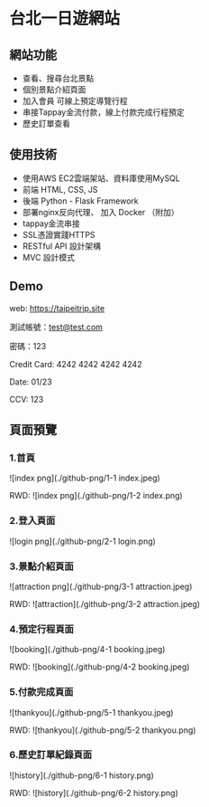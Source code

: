 # 台北一日遊網站

## 網站功能
* 查看、搜尋台北景點
* 個別景點介紹頁面
* 加入會員 可線上預定導覽行程
* 串接Tappay金流付款，線上付款完成行程預定
* 歷史訂單查看


## 使用技術
- 使用AWS EC2雲端架站、資料庫使用MySQL
- 前端 HTML, CSS, JS
- 後端 Python - Flask Framework
- 部署nginx反向代理、 加入 Docker （附加）
- tappay金流串接
- SSL憑證實踐HTTPS
- RESTful API 設計架構
- MVC 設計模式

## Demo
web: https://taipeitrip.site

測試帳號：test@test.com

密碼：123

Credit Card: 4242 4242 4242 4242

Date: 01/23

CCV: 123

## 頁面預覽
### 1.首頁
![index png](./github-png/1-1 index.jpeg)

RWD:
![index png](./github-png/1-2 index.png)

### 2.登入頁面
![login png](./github-png/2-1 login.png)

### 3.景點介紹頁面
![attraction png](./github-png/3-1 attraction.jpeg)

RWD:
![attraction](./github-png/3-2 attraction.jpeg)

### 4.預定行程頁面
![booking](./github-png/4-1 booking.jpeg)

RWD:
![booking](./github-png/4-2 booking.jpeg)

### 5.付款完成頁面
![thankyou](./github-png/5-1 thankyou.jpeg)

RWD:
![thankyou](./github-png/5-2 thankyou.png)

### 6.歷史訂單紀錄頁面
![history](./github-png/6-1 history.png)

RWD:
![history](./github-png/6-2 history.png)